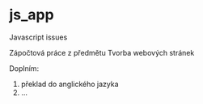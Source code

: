 # js_app
Javascript issues

Zápočtová práce z předmětu Tvorba webových stránek

Doplním:
1) překlad do anglického jazyka
2) ...
